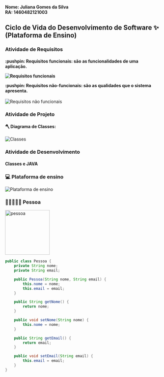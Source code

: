 <h4><b>Nome:</b> Juliana Gomes da Silva<br>
<b>RA:</b> 1460482121003</h4>

<h2>Ciclo de Vida do Desenvolvimento de Software ✨
(Plataforma de Ensino)</h2>

<h3>Atividade de Requisitos </h3>

<h4><p>:pushpin: Requisitos funcionais: são as funcionalidades de uma aplicação.<p>
  
  ![Requisitos funcionais](https://user-images.githubusercontent.com/88887821/159947119-98a62a3c-38bf-4afe-a847-6ad982b26294.png)

  
<p>:pushpin: Requisitos não-funcionais: são as qualidades que o  sistema apresenta.</h4>

![Requisitos não funcionais](https://user-images.githubusercontent.com/88887821/159947383-5fe50f68-8c72-4589-a533-74f978641c7f.png)

<h3>Atividade de Projeto </h3>

<h4><p>🪓 Diagrama de Classes:</h4><p>
  

  ![Classes](https://user-images.githubusercontent.com/88887821/159947653-ef65b0da-bed9-47ee-93f5-accdf323bd46.png)


<h3>Atividade de Desenvolvimento</h3>

<h4><p>Classes e JAVA </h4>

<h3>💻 Plataforma de ensino </h3>

![Plataforma de ensino](https://user-images.githubusercontent.com/88887821/159950529-7f4850b0-0028-4bb0-8d3d-c8bdddbb5501.png)

<h3> 👩🏻‍🤝‍👩🏽 Pessoa </h3>
<img width="145" alt="pessoa" src="https://user-images.githubusercontent.com/88887821/160303005-67ee3255-56da-4b98-88d3-d3090fd06a6b.png">


```JAVA
public class Pessoa {
    private String nome;
    private String email;

    public Pessoa(String nome, String email) {
        this.nome = nome;
        this.email = email;
    }

    public String getNome() {
        return nome;
    }

    public void setNome(String nome) {
        this.nome = nome;
    }

    public String getEmail() {
        return email;
    }

    public void setEmail(String email) {
        this.email = email;
    }
}
```
